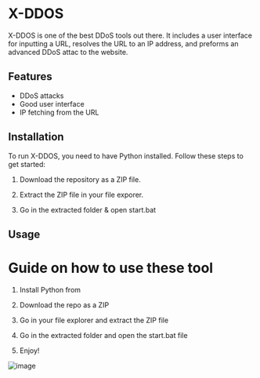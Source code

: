 # X-DDOS 
      
X-DDOS is one of the best DDoS tools out there. It includes a user interface for inputting a URL,  resolves the URL to an IP address, and preforms an advanced DDoS attac to the website.
  
## Features  
 
- DDoS attacks   
- Good user interface   
- IP fetching from the URL
  
## Installation
 
To run X-DDOS, you need to have Python installed. Follow these steps to get started:  

1. Download the repository as a ZIP file. 
 
2. Extract the ZIP file in your file exporer.  
   
3. Go in the extracted folder & open start.bat  
   
## Usage  
 
# Guide on how to use these tool   
 
1. Install Python from 
 
2. Download the repo as a ZIP     
 
3. Go in your file explorer and extract the ZIP file  

4. Go in the extracted folder and open the start.bat file
    
5. Enjoy!     

  
![image](https://github.com/user-attachments/assets/cb09b2d8-c4b5-41c0-804d-cd7d8b0c30df)   